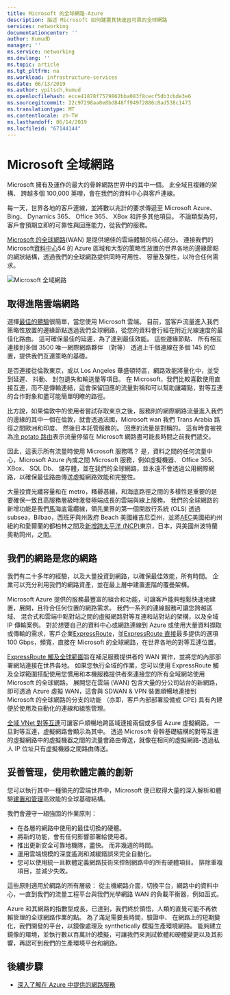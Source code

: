 ```yaml
---
title: Microsoft 的全球網路-Azure
description: 描述 Microsoft 如何建置其快速且可靠的全球網路
services: networking
documentationcenter: ''
author: KumudD
manager: ''
ms.service: networking
ms.devlang: ''
ms.topic: article
ms.tgt_pltfrm: na
ms.workload: infrastructure-services
ms.date: 06/13/2019
ms.author: ypitsch,kumud
ms.openlocfilehash: ecce41878f7579862bba083f8cecf5db3cbde3e6
ms.sourcegitcommit: 22c97298aa0e8bd848ff949f2886c8ad538c1473
ms.translationtype: MT
ms.contentlocale: zh-TW
ms.lasthandoff: 06/14/2019
ms.locfileid: "67144144"
---
```

# <a name="microsoft-global-network"></a>Microsoft 全域網路

Microsoft 擁有及運作的最大的骨幹網路世界中的其中一個。 此全域且複雜的架構、 跨越多個 100,000 英哩，會在我們的資料中心與客戶連線。 
 
每一天，世界各地的客戶連線，並將數以兆計的要求傳遞至 Microsoft Azure、 Bing、 Dynamics 365、 Office 365、 XBox 和許多其他項目。 不論類型為何，客戶會預期立即的可靠性與回應能力，從我們的服務。 
 
[Microsoft 的全球網路](https://azure.microsoft.com/global-infrastructure/global-network/)(WAN) 是提供絕佳的雲端體驗的核心部分。 連接我們的 Microsoft[資料中心](https://azure.microsoft.com/global-infrastructure/)54 的 Azure 區域和大型的策略性放置的世界各地的邊緣節點的網狀結構，透過我們的全球網路提供同時可用性、 容量及彈性，以符合任何需求。

![Microsoft 全域網路](./media/microsoft-global-network/microsoft-global-wan.png)
 
## <a name="get-the-premium-cloud-network"></a>取得進階雲端網路
 
選擇[最佳的體驗](https://www.sdxcentral.com/articles/news/azure-tops-aws-gcp-in-cloud-performance-says-thousandeyes/2018/11/)很簡單，當您使用 Microsoft 雲端。 目前，當客戶流量進入我們策略性放置的邊緣節點透過我們全球網路，從您的資料會行經在附近光線速度的最佳化路由。 這可確保最佳的延遲，為了達到最佳效能。 這些邊緣節點、 所有相互連接到多個 3500 唯一網際網路夥伴 （對等） 透過上千個連線在多個 145 的位置，提供我們互連策略的基礎。 
 
是否連接從倫敦東京，或以 Los Angeles 華盛頓特區，網路效能將量化中，並受到延遲、 抖動、 封包遺失和輸送量等項目。  在 Microsoft，我們比較喜歡使用直接互連，而不是傳輸連結，這會保留回應的流量對稱和可以幫助讓躍點，對等互連的合作對象和盡可能簡單明瞭的路徑。 

比方說，如果倫敦中的使用者嘗試存取東京之後，服務則的網際網路流量進入我們的邊緣的其中一個在倫敦，就會透過法國，Microsoft wan 我們 Trans Arabia 路徑之間歐洲和印度、 然後日本託管服務的。 回應的流量是對稱的。 這有時會被視為[冷 potato 路由](https://en.wikipedia.org/wiki/Hot-potato_and_cold-potato_routing)表示流量停留在 Microsoft 網路盡可能長時間之前我們遞交。  
  
因此，這表示所有流量時使用 Microsoft 服務嗎？ 是，資料之間的任何流量中心，Microsoft Azure 內或之間 Microsoft 服務，例如虛擬機器、 Office 365、 XBox、 SQL Db、 儲存體，並在我們的全球網路，並永遠不會透過公用網際網路，以確保最佳路由傳送虛擬網路效能和完整性。  
 
大量投資光纖容量和在 metro，糔礜惎纕，和海底路徑之間的多樣性是重要的是要確保一致且高服務層級時激發極端成長的雲端與線上服務。 我們的全球網路的新增功能是我們[馬](https://www.submarinecablemap.com/#/submarine-cable/marea)海底電纜線，領先業界的第一個開啟行系統 (OLS) 透過 subsea，Bilbao，西班牙與州政府 Beach 美國維吉尼亞州，並將[AEC](https://www.submarinecablemap.com/#/submarine-cable/aeconnect-1)美國紐約州紐約和愛爾蘭的都柏林之間及[新增跨太平洋 (NCP)](https://www.submarinecablemap.com/#/submarine-cable/new-cross-pacific-ncp-cable-system)東京，日本，與美國州波特蘭奧勒岡州，之間。 
 

## <a name="our-network-is-your-network"></a>我們的網路是您的網路

我們有二十多年的經驗，以及大量投資到網路，以確保最佳效能，所有時間。 企業可以充分利用我們的網路資產，並在最上層中建置進階的覆疊架構。 
 
Microsoft Azure 提供的服務最豐富的組合和功能，可讓客戶能夠輕鬆快速地建置，展開，且符合任何位置的網路需求。 我們一系列的連線服務可讓您跨越區域、 混合式和雲端中點對站之間的虛擬網路對等互連和站對站的架構，以及全域 IP 傳輸案例。  對於想要自己的資料中心或網路連線到 Azure 或使用大量資料擷取或傳輸的需求，客戶企業[ExpressRoute](../expressroute/expressroute-introduction.md)，並[ExpressRoute 直接](../expressroute/expressroute-erdirect-about.md)最多提供的選項100 Gbps，頻寬，直接在 Microsoft 的全球網路，在世界各地的對等互連位置。  
 
[ExpressRoute 觸及全球範圍](../expressroute/expressroute-global-reach.md)旨在補足服務提供者的 WAN 實作，並將您的內部部署網站連接在世界各地。 如果您執行全域的作業，您可以使用 ExpressRoute 觸及全球範圍搭配使用您慣用和本機服務提供者來連接您的所有全域網站使用 Microsoft 的全球網路。 展開您在雲端 (WAN) 包含大量的分公司站台的新網路，即可透過 Azure 虛擬 WAN，這會與 SDWAN & VPN 裝置順暢地連接到 Microsoft 的全球網路的分支的功能 （亦即，客戶內部部署設備或 CPE) 具有內建便於使用及自動化的連線和組態管理。 
 
[全域 VNet 對等互連](../virtual-network/virtual-network-peering-overview.md)可讓客戶順暢地跨區域連接兩個或多個 Azure 虛擬網路。 一旦對等互連，虛擬網路會顯示為其中。 透過 Microsoft 骨幹基礎結構的對等互連的虛擬網路中的虛擬機器之間的流量會路由傳送，就像在相同的虛擬網路-透過私人 IP 位址只有虛擬機器之間路由傳送。 
 

## <a name="well-managed-using-software-defined-innovation"></a>妥善管理，使用軟體定義的創新

您可以執行其中一種領先的雲端世界中，Microsoft 便已取得大量的深入解析和體驗[建置和管理](https://myignite.techcommunity.microsoft.com/sessions/66668)高效能的全球基礎結構。  
 
我們會遵守一組強固的作業原則： 
 
- 在各層的網路中使用的最佳切換的硬體。  
- 將新的功能，會有任何影響部署給使用者。  
- 推出更新安全可靠地機隊，盡快。 而非幾週的時間。  
- 運用雲端規模的深度遙測和減緩錯誤來完全自動化。  
- 您可以使用統一且軟體定義網路技術來控制網路中的所有硬體項目。  排除重複項目，並減少失敗。 
 
這些原則適用於網路的所有層級： 從主機網路介面，切換平台，網路中的資料中心，一直到我們的流量工程平台與我們光學網路 WAN 的負載平衡器，例如函式。  
 
Azure 和其網路的指數型成長，已達到，我們終於領悟，人類的直覺可能不再依賴管理的全球網路作業的點。 為了滿足需要長時間，驗證中、 在網路上的短期變化，我們開發的平台，以鏡像處理及 synthetically 模擬生產環境網路。 能夠建立鏡像的環境，並執行數以百萬計的模擬，可讓我們來測試軟體和硬體變更以及其影響，再認可到我們的生產環境平台和網路。 

## <a name="next-steps"></a>後續步驟
- [深入了解在 Azure 中提供的網路服務](https://azure.microsoft.com/product-categories/networking/)

